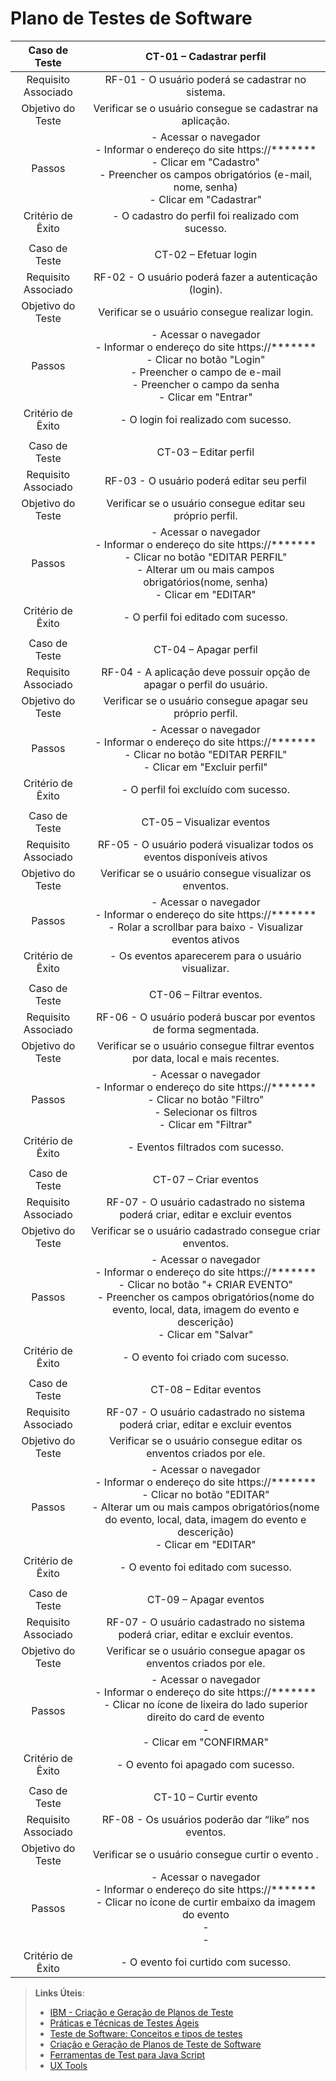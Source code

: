 # Plano de Testes de Software

| **Caso de Teste**  | **CT-01 – Cadastrar perfil**  |
|:---: |:---: |
| Requisito Associado  | RF-01 - O usuário poderá se cadastrar no sistema. |
| Objetivo do Teste  | Verificar se o usuário consegue se cadastrar na aplicação. |
| Passos  | - Acessar o navegador <br> - Informar o endereço do site https://*******<br> - Clicar em "Cadastro" <br> - Preencher os campos obrigatórios (e-mail, nome, senha) <br> - Clicar em "Cadastrar" |
|Critério de Êxito | - O cadastro do perfil foi realizado com sucesso. |
|   |   |
| Caso de Teste  | CT-02 – Efetuar login |
|Requisito Associado | RF-02 - O usuário poderá fazer a autenticação (login). |
| Objetivo do Teste  | Verificar se o usuário consegue realizar login. |
| Passos  | - Acessar o navegador <br> - Informar o endereço do site https://*******<br> - Clicar no botão "Login" <br> - Preencher o campo de e-mail <br> - Preencher o campo da senha <br> - Clicar em "Entrar" |
|Critério de Êxito | - O login foi realizado com sucesso. |
|   |   |
| Caso de Teste  | CT-03    –  Editar perfil |
|Requisito Associado | RF-03 - O usuário poderá editar seu perfil |
| Objetivo do Teste  | Verificar se o usuário consegue editar seu próprio perfil. |
| Passos  | - Acessar o navegador <br> - Informar o endereço do site https://*******<br> - Clicar no botão "EDITAR PERFIL" <br> - Alterar um ou mais campos obrigatórios(nome, senha) <br> - Clicar em "EDITAR" |
|Critério de Êxito | - O perfil foi editado com sucesso. |
|   |   |
| Caso de Teste  | CT-04    – Apagar perfil |
|Requisito Associado | RF-04 - A aplicação deve possuir opção de apagar o perfil do usuário. |
| Objetivo do Teste  | Verificar se o usuário consegue apagar seu próprio perfil. |
| Passos  | - Acessar o navegador <br> - Informar o endereço do site https://*******<br> - Clicar no botão "EDITAR PERFIL" <br> - Clicar em "Excluir perfil" |
|Critério de Êxito | - O perfil foi excluído com sucesso. |
|   |   |
| Caso de Teste  | CT-05    –  Visualizar eventos |
|Requisito Associado | RF-05 - O usuário poderá visualizar todos os eventos disponíveis ativos |
| Objetivo do Teste  | Verificar se o usuário consegue visualizar os enventos. |
| Passos  | - Acessar o navegador <br> - Informar o endereço do site https://*******<br> - Rolar a scrollbar para baixo - Visualizar eventos ativos
|Critério de Êxito | - Os eventos aparecerem para o usuário visualizar. |
|   |   |
| Caso de Teste  | CT-06    – Filtrar eventos. |
|Requisito Associado | RF-06 - O usuário poderá buscar por eventos de forma segmentada. |
| Objetivo do Teste  | Verificar se o usuário consegue filtrar eventos por data, local e mais recentes. |
| Passos  | - Acessar o navegador <br> - Informar o endereço do site https://*******<br> - Clicar no botão "Filtro" <br> - Selecionar os filtros <br> - Clicar em "Filtrar" |
|Critério de Êxito | - Eventos filtrados com sucesso. |
|   |   |
| Caso de Teste  | CT-07  – Criar eventos |
|Requisito Associado | RF-07 - O usuário cadastrado no sistema poderá criar, editar e excluir eventos |
| Objetivo do Teste  | Verificar se o usuário cadastrado consegue criar enventos. |
| Passos  | - Acessar o navegador <br> - Informar o endereço do site https://*******<br> - Clicar no botão "+ CRIAR EVENTO" <br> - Preencher os campos obrigatórios(nome do evento, local, data, imagem do evento e descerição) <br> - Clicar em "Salvar" |
|Critério de Êxito | - O evento foi criado com sucesso. |
|   |   |
| Caso de Teste  | CT-08    – Editar eventos |
|Requisito Associado | RF-07 - O usuário cadastrado no sistema poderá criar, editar e excluir eventos |
| Objetivo do Teste  | Verificar se o usuário consegue editar os enventos criados por ele. |
| Passos  | - Acessar o navegador <br> - Informar o endereço do site https://*******<br> - Clicar no botão "EDITAR" <br> - Alterar um ou mais campos obrigatórios(nome do evento, local, data, imagem do evento e descerição) <br> - Clicar em "EDITAR" |
|Critério de Êxito | - O evento foi editado com sucesso.
|   |   |
| Caso de Teste  | CT-09    – Apagar eventos |
|Requisito Associado | RF-07  - O usuário cadastrado no sistema poderá criar, editar e excluir eventos. |
| Objetivo do Teste  | Verificar se o usuário consegue apagar os enventos criados por ele. |
| Passos  | - Acessar o navegador <br> - Informar o endereço do site https://*******<br> - Clicar no ícone de lixeira do lado superior direito do card de evento <br> - <br> - Clicar em "CONFIRMAR" |
|Critério de Êxito | - O evento foi apagado com sucesso. |
|   |   |
| Caso de Teste  | CT-10    – Curtir evento |
|Requisito Associado | RF-08  - Os usuários poderão dar “like” nos eventos. |
| Objetivo do Teste  | Verificar se o usuário consegue curtir o evento . |
| Passos  | - Acessar o navegador <br> - Informar o endereço do site https://*******<br> - Clicar no ícone de curtir embaixo da imagem do evento <br> - <br> -
|Critério de Êxito | - O evento foi curtido com sucesso. |  

> **Links Úteis**:
>
> - [IBM - Criação e Geração de Planos de Teste](https://www.ibm.com/developerworks/br/local/rational/criacao_geracao_planos_testes_software/index.html)
> - [Práticas e Técnicas de Testes Ágeis](http://assiste.serpro.gov.br/serproagil/Apresenta/slides.pdf)
> - [Teste de Software: Conceitos e tipos de testes](https://blog.onedaytesting.com.br/teste-de-software/)
> - [Criação e Geração de Planos de Teste de Software](https://www.ibm.com/developerworks/br/local/rational/criacao_geracao_planos_testes_software/index.html)
> - [Ferramentas de Test para Java Script](https://geekflare.com/javascript-unit-testing/)
> - [UX Tools](https://uxdesign.cc/ux-user-research-and-user-testing-tools-2d339d379dc7)
